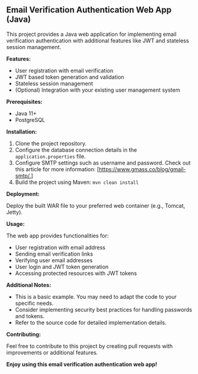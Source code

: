 ## Email Verification Authentication Web App (Java)

This project provides a Java web application for implementing email verification authentication with additional features like JWT and stateless session management.

**Features:**

* User registration with email verification
* JWT based token generation and validation
* Stateless session management
* (Optional) Integration with your existing user management system

**Prerequisites:**

* Java 11+
* PostgreSQL

**Installation:**

1. Clone the project repository.
2. Configure the database connection details in the `application.properties` file.
3. Configure SMTP settings such as username and password. Check out this article for more information: [https://www.gmass.co/blog/gmail-smtp/.]
4. Build the project using Maven: `mvn clean install`

**Deployment:**

Deploy the built WAR file to your preferred web container (e.g., Tomcat, Jetty).

**Usage:**

The web app provides functionalities for:

* User registration with email address
* Sending email verification links
* Verifying user email addresses
* User login and JWT token generation
* Accessing protected resources with JWT tokens

**Additional Notes:**

* This is a basic example. You may need to adapt the code to your specific needs.
* Consider implementing security best practices for handling passwords and tokens.
* Refer to the source code for detailed implementation details.

**Contributing:**

Feel free to contribute to this project by creating pull requests with improvements or additional features.

**Enjoy using this email verification authentication web app!**

